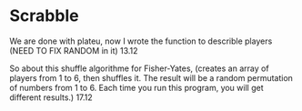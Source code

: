 # Scrabble
We are done with plateu, now I wrote the function to describle players (NEED TO FIX RANDOM in it) 13.12

So about this shuffle algorithme for Fisher-Yates, (creates an array of players from 1 to 6, then shuffles it. The result will be a random permutation of numbers from 1 to 6. Each time you run this program, you will get different results.) 17.12

